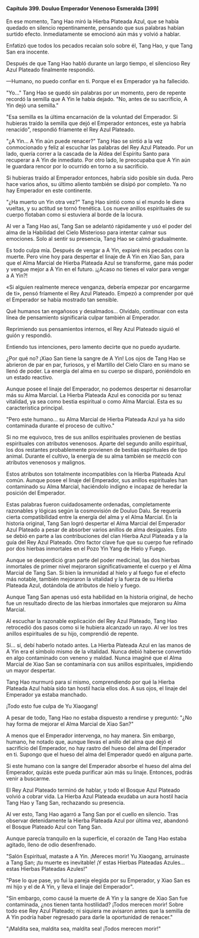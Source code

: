 
#### Capítulo 399. Douluo Emperador Venenoso Esmeralda [399]


En ese momento, Tang Hao miró la Hierba Plateada Azul, que se había quedado en silencio repentinamente, pensando que sus palabras habían surtido efecto. Inmediatamente se emocionó aún más y volvió a hablar.

Enfatizó que todos los pecados recaían solo sobre él, Tang Hao, y que Tang San era inocente.

Después de que Tang Hao habló durante un largo tiempo, el silencioso Rey Azul Plateado finalmente respondió.

—Humano, no puedo confiar en ti. Porque el ex Emperador ya ha fallecido.

"Yo..." Tang Hao se quedó sin palabras por un momento, pero de repente recordó la semilla que A Yin le había dejado. "No, antes de su sacrificio, A Yin dejó una semilla."

"Esa semilla es la última encarnación de la voluntad del Emperador. Si hubieras traído la semilla que dejó el Emperador entonces, este ya habría renacido", respondió fríamente el Rey Azul Plateado.

"¿A Yin... A Yin aún puede renacer?" Tang Hao se sintió a la vez conmocionado y feliz al escuchar las palabras del Rey Azul Plateado. Por un lado, quería correr a la cascada de la Aldea del Espíritu Santo para recuperar a A Yin de inmediato. Por otro lado, le preocupaba que A Yin aún le guardara rencor por lo ocurrido en torno a su sacrificio.

Si hubieras traído al Emperador entonces, habría sido posible sin duda. Pero hace varios años, su último aliento también se disipó por completo. Ya no hay Emperador en este continente.

"¿Ha muerto un Yin otra vez?" Tang Hao sintió como si el mundo le diera vueltas, y su actitud se tornó frenética. Los nueve anillos espirituales de su cuerpo flotaban como si estuviera al borde de la locura.

Al ver a Tang Hao así, Tang San se adelantó rápidamente y usó el poder del alma de la Habilidad del Cielo Misterioso para intentar calmar sus emociones. Solo al sentir su presencia, Tang Hao se calmó gradualmente.

Es todo culpa mía. Después de vengar a A Yin, expiaré mis pecados con la muerte. Pero vine hoy para despertar el linaje de A Yin en Xiao San, para que el Alma Marcial de Hierba Plateada Azul se transforme, gane más poder y vengue mejor a A Yin en el futuro. ¡¿Acaso no tienes el valor para vengar a A Yin?!

«Si alguien realmente merece venganza, debería empezar por encargarme de ti», pensó fríamente el Rey Azul Plateado. Empezó a comprender por qué el Emperador se había mostrado tan sensible.

Qué humanos tan engañosos y desalmados... Olvídalo, continuar con esta línea de pensamiento significaría culpar también al Emperador.

Reprimiendo sus pensamientos internos, el Rey Azul Plateado siguió el guión y respondió.

Entiendo tus intenciones, pero lamento decirte que no puedo ayudarte.

¿Por qué no? ¡Xiao San tiene la sangre de A Yin! Los ojos de Tang Hao se abrieron de par en par, furiosos, y el Martillo del Cielo Claro en su mano se llenó de poder. La energía del alma en su cuerpo se disparó, poniéndolo en un estado reactivo.

Aunque posee el linaje del Emperador, no podemos despertar ni desarrollar más su Alma Marcial. La Hierba Plateada Azul es conocida por su tenaz vitalidad, ya sea como bestia espiritual o como Alma Marcial. Esta es su característica principal.

"Pero este humano... su Alma Marcial de Hierba Plateada Azul ya ha sido contaminada durante el proceso de cultivo."

Si no me equivoco, tres de sus anillos espirituales provienen de bestias espirituales con atributos venenosos. Aparte del segundo anillo espiritual, los dos restantes probablemente provienen de bestias espirituales de tipo animal. Durante el cultivo, la energía de su alma también se mezcló con atributos venenosos y malignos.

Estos atributos son totalmente incompatibles con la Hierba Plateada Azul común. Aunque posee el linaje del Emperador, sus anillos espirituales han contaminado su Alma Marcial, haciéndolo indigno e incapaz de heredar la posición del Emperador.

Estas palabras fueron cuidadosamente ordenadas, completamente razonables y lógicas según la cosmovisión de Douluo Dalu. Se requería cierta compatibilidad entre la energía del alma y el Alma Marcial. En la historia original, Tang San logró despertar el Alma Marcial del Emperador Azul Plateado a pesar de absorber varios anillos de alma desiguales. Esto se debió en parte a las contribuciones del clan Hierba Azul Plateada y a la guía del Rey Azul Plateado. Otro factor clave fue que su cuerpo fue refinado por dos hierbas inmortales en el Pozo Yin Yang de Hielo y Fuego.

Aunque se desperdició gran parte del poder medicinal, las dos hierbas inmortales de primer nivel mejoraron significativamente el cuerpo y el Alma Marcial de Tang San. Si bien la inmunidad al hielo y al fuego fue el efecto más notable, también mejoraron la vitalidad y la fuerza de su Hierba Plateada Azul, dotándola de atributos de hielo y fuego.

Aunque Tang San apenas usó esta habilidad en la historia original, de hecho fue un resultado directo de las hierbas inmortales que mejoraron su Alma Marcial.

Al escuchar la razonable explicación del Rey Azul Plateado, Tang Hao retrocedió dos pasos como si le hubiera alcanzado un rayo. Al ver los tres anillos espirituales de su hijo, comprendió de repente.

Sí... sí, debí haberlo notado antes. La Hierba Plateada Azul en las manos de A Yin era el símbolo mismo de la vitalidad. Nunca debió haberse convertido en algo contaminado con veneno y maldad. Nunca imaginé que el Alma Marcial de Xiao San se contaminaría con sus anillos espirituales, impidiendo un mayor despertar.

Tang Hao murmuró para sí mismo, comprendiendo por qué la Hierba Plateada Azul había sido tan hostil hacia ellos dos. A sus ojos, el linaje del Emperador ya estaba manchado.

¡Todo esto fue culpa de Yu Xiaogang!

A pesar de todo, Tang Hao no estaba dispuesto a rendirse y preguntó: "¿No hay forma de mejorar el Alma Marcial de Xiao San?"

A menos que el Emperador intervenga, no hay manera. Sin embargo, humano, he notado que, aunque llevas el anillo del alma que dejó el sacrificio del Emperador, no hay rastro del hueso del alma del Emperador en ti. Supongo que el hueso del alma del Emperador quedó en alguna parte.

Si este humano con la sangre del Emperador absorbe el hueso del alma del Emperador, quizás este pueda purificar aún más su linaje. Entonces, podrás venir a buscarme.

El Rey Azul Plateado terminó de hablar, y todo el Bosque Azul Plateado volvió a cobrar vida. La Hierba Azul Plateada exudaba un aura hostil hacia Tang Hao y Tang San, rechazando su presencia.

Al ver esto, Tang Hao agarró a Tang San por el cuello en silencio. Tras observar detenidamente la Hierba Plateada Azul por última vez, abandonó el Bosque Plateado Azul con Tang San.

Aunque parecía tranquilo en la superficie, el corazón de Tang Hao estaba agitado, lleno de odio desenfrenado.

"Salón Espiritual, mataste a A Yin. ¡Mereces morir! Yu Xiaogang, arruinaste a Tang San; ¡tu muerte es inevitable! ¡Y estas Hierbas Plateadas Azules... estas Hierbas Plateadas Azules!"

"Pase lo que pase, yo fui la pareja elegida por su Emperador, y Xiao San es mi hijo y el de A Yin, y lleva el linaje del Emperador".

"Sin embargo, como causé la muerte de A Yin y la sangre de Xiao San fue contaminada, ¿nos tienen tanta hostilidad? ¡Todos merecen morir! Sobre todo ese Rey Azul Plateado; ni siquiera me avisaron antes que la semilla de A Yin podría haber regresado para darle la oportunidad de renacer."

"¡Maldita sea, maldita sea, maldita sea! ¡Todos merecen morir!"